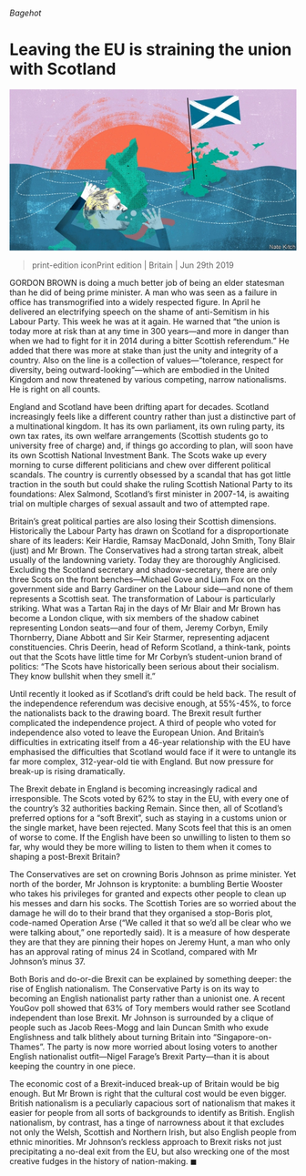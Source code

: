 ###### Bagehot

# Leaving the EU is straining the union with Scotland 

![image](images/20190629_BRD000_0.jpg) 

> print-edition iconPrint edition | Britain | Jun 29th 2019 

GORDON BROWN is doing a much better job of being an elder statesman than he did of being prime minister. A man who was seen as a failure in office has transmogrified into a widely respected figure. In April he delivered an electrifying speech on the shame of anti-Semitism in his Labour Party. This week he was at it again. He warned that “the union is today more at risk than at any time in 300 years—and more in danger than when we had to fight for it in 2014 during a bitter Scottish referendum.” He added that there was more at stake than just the unity and integrity of a country. Also on the line is a collection of values—“tolerance, respect for diversity, being outward-looking”—which are embodied in the United Kingdom and now threatened by various competing, narrow nationalisms. He is right on all counts. 

England and Scotland have been drifting apart for decades. Scotland increasingly feels like a different country rather than just a distinctive part of a multinational kingdom. It has its own parliament, its own ruling party, its own tax rates, its own welfare arrangements (Scottish students go to university free of charge) and, if things go according to plan, will soon have its own Scottish National Investment Bank. The Scots wake up every morning to curse different politicians and chew over different political scandals. The country is currently obsessed by a scandal that has got little traction in the south but could shake the ruling Scottish National Party to its foundations: Alex Salmond, Scotland’s first minister in 2007-14, is awaiting trial on multiple charges of sexual assault and two of attempted rape. 

Britain’s great political parties are also losing their Scottish dimensions. Historically the Labour Party has drawn on Scotland for a disproportionate share of its leaders: Keir Hardie, Ramsay MacDonald, John Smith, Tony Blair (just) and Mr Brown. The Conservatives had a strong tartan streak, albeit usually of the landowning variety. Today they are thoroughly Anglicised. Excluding the Scotland secretary and shadow-secretary, there are only three Scots on the front benches—Michael Gove and Liam Fox on the government side and Barry Gardiner on the Labour side—and none of them represents a Scottish seat. The transformation of Labour is particularly striking. What was a Tartan Raj in the days of Mr Blair and Mr Brown has become a London clique, with six members of the shadow cabinet representing London seats—and four of them, Jeremy Corbyn, Emily Thornberry, Diane Abbott and Sir Keir Starmer, representing adjacent constituencies. Chris Deerin, head of Reform Scotland, a think-tank, points out that the Scots have little time for Mr Corbyn’s student-union brand of politics: “The Scots have historically been serious about their socialism. They know bullshit when they smell it.” 

Until recently it looked as if Scotland’s drift could be held back. The result of the independence referendum was decisive enough, at 55%-45%, to force the nationalists back to the drawing board. The Brexit result further complicated the independence project. A third of people who voted for independence also voted to leave the European Union. And Britain’s difficulties in extricating itself from a 46-year relationship with the EU have emphasised the difficulties that Scotland would face if it were to untangle its far more complex, 312-year-old tie with England. But now pressure for break-up is rising dramatically. 

The Brexit debate in England is becoming increasingly radical and irresponsible. The Scots voted by 62% to stay in the EU, with every one of the country’s 32 authorities backing Remain. Since then, all of Scotland’s preferred options for a “soft Brexit”, such as staying in a customs union or the single market, have been rejected. Many Scots feel that this is an omen of worse to come. If the English have been so unwilling to listen to them so far, why would they be more willing to listen to them when it comes to shaping a post-Brexit Britain? 

The Conservatives are set on crowning Boris Johnson as prime minister. Yet north of the border, Mr Johnson is kryptonite: a bumbling Bertie Wooster who takes his privileges for granted and expects other people to clean up his messes and darn his socks. The Scottish Tories are so worried about the damage he will do to their brand that they organised a stop-Boris plot, code-named Operation Arse (“We called it that so we’d all be clear who we were talking about,” one reportedly said). It is a measure of how desperate they are that they are pinning their hopes on Jeremy Hunt, a man who only has an approval rating of minus 24 in Scotland, compared with Mr Johnson’s minus 37. 

Both Boris and do-or-die Brexit can be explained by something deeper: the rise of English nationalism. The Conservative Party is on its way to becoming an English nationalist party rather than a unionist one. A recent YouGov poll showed that 63% of Tory members would rather see Scotland independent than lose Brexit. Mr Johnson is surrounded by a clique of people such as Jacob Rees-Mogg and Iain Duncan Smith who exude Englishness and talk blithely about turning Britain into “Singapore-on-Thames”. The party is now more worried about losing voters to another English nationalist outfit—Nigel Farage’s Brexit Party—than it is about keeping the country in one piece. 

The economic cost of a Brexit-induced break-up of Britain would be big enough. But Mr Brown is right that the cultural cost would be even bigger. British nationalism is a peculiarly capacious sort of nationalism that makes it easier for people from all sorts of backgrounds to identify as British. English nationalism, by contrast, has a tinge of narrowness about it that excludes not only the Welsh, Scottish and Northern Irish, but also English people from ethnic minorities. Mr Johnson’s reckless approach to Brexit risks not just precipitating a no-deal exit from the EU, but also wrecking one of the most creative fudges in the history of nation-making. ◼ 

